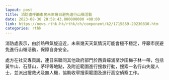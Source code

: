 ```yaml
---
layout: post
title: 消防處呼籲市民未來幾日避免進行山嶺活動
date: 2023-08-30 20:58:43.000000000 +08:00
link: https://news.rthk.hk/rthk/ch/component/k2/1715859-20230830.htm
categories: rthk
---
```


消防處表示，由於熱帶氣旋迫近，未來幾天天氣情況可能會極不穩定，呼籲市民避免進行山嶺活動，保障自身安全。

處方在社交專頁說，連日來聯同其他政府部門於西貢蠔涌至沙田梅子林一帶，包括黃牛山、石芽山，茅坪等地點，及附近範圍進行搜救行動，搜索一名行山失蹤人士，並派出搜救犬及無人機，協助收窄搜索範圍及進行高空偵察工作。
